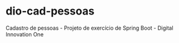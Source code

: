 # dio-cad-pessoas
Cadastro de pessoas - Projeto de exercício de Spring Boot - Digital Innovation One
